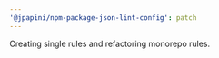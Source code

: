 ```yaml
---
'@jpapini/npm-package-json-lint-config': patch
---
```


Creating single rules and refactoring monorepo rules.

